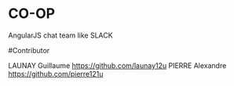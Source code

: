 # CO-OP
AngularJS chat team like SLACK


#Contributor

LAUNAY Guillaume https://github.com/launay12u
PIERRE Alexandre https://github.com/pierre121u
